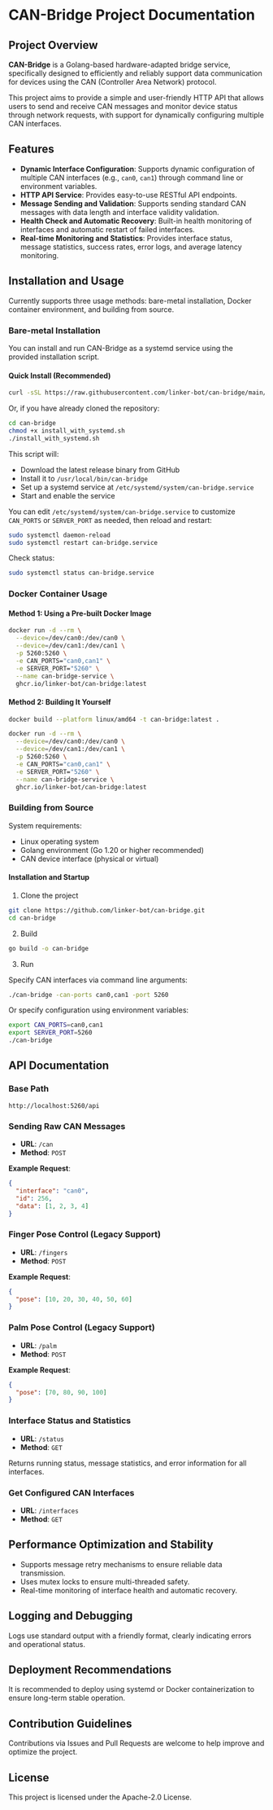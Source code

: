 # CAN-Bridge Project Documentation

## Project Overview

**CAN-Bridge** is a Golang-based hardware-adapted bridge service, specifically designed to efficiently and reliably support data communication for devices using the CAN (Controller Area Network) protocol.

This project aims to provide a simple and user-friendly HTTP API that allows users to send and receive CAN messages and monitor device status through network requests, with support for dynamically configuring multiple CAN interfaces.

## Features

* **Dynamic Interface Configuration**: Supports dynamic configuration of multiple CAN interfaces (e.g., `can0`, `can1`) through command line or environment variables.
* **HTTP API Service**: Provides easy-to-use RESTful API endpoints.
* **Message Sending and Validation**: Supports sending standard CAN messages with data length and interface validity validation.
* **Health Check and Automatic Recovery**: Built-in health monitoring of interfaces and automatic restart of failed interfaces.
* **Real-time Monitoring and Statistics**: Provides interface status, message statistics, success rates, error logs, and average latency monitoring.

## Installation and Usage

Currently supports three usage methods: bare-metal installation, Docker container environment, and building from source.

### Bare-metal Installation

You can install and run CAN-Bridge as a systemd service using the provided installation script.

#### Quick Install (Recommended)

```bash
curl -sSL https://raw.githubusercontent.com/linker-bot/can-bridge/main/install_with_systemd.sh | sudo bash
```

Or, if you have already cloned the repository:

```bash
cd can-bridge
chmod +x install_with_systemd.sh
./install_with_systemd.sh
```

This script will:
- Download the latest release binary from GitHub
- Install it to `/usr/local/bin/can-bridge`
- Set up a systemd service at `/etc/systemd/system/can-bridge.service`
- Start and enable the service

You can edit `/etc/systemd/system/can-bridge.service` to customize `CAN_PORTS` or `SERVER_PORT` as needed, then reload and restart:

```bash
sudo systemctl daemon-reload
sudo systemctl restart can-bridge.service
```

Check status:

```bash
sudo systemctl status can-bridge.service
```

### Docker Container Usage

#### Method 1: Using a Pre-built Docker Image

```bash
docker run -d --rm \
  --device=/dev/can0:/dev/can0 \
  --device=/dev/can1:/dev/can1 \
  -p 5260:5260 \
  -e CAN_PORTS="can0,can1" \
  -e SERVER_PORT="5260" \
  --name can-bridge-service \
  ghcr.io/linker-bot/can-bridge:latest
```

#### Method 2: Building It Yourself

```bash
docker build --platform linux/amd64 -t can-bridge:latest .
```

```bash
docker run -d --rm \
  --device=/dev/can0:/dev/can0 \
  --device=/dev/can1:/dev/can1 \
  -p 5260:5260 \
  -e CAN_PORTS="can0,can1" \
  -e SERVER_PORT="5260" \
  --name can-bridge-service \
  ghcr.io/linker-bot/can-bridge:latest
```

### Building from Source

System requirements:

* Linux operating system
* Golang environment (Go 1.20 or higher recommended)
* CAN device interface (physical or virtual)

#### Installation and Startup

1. Clone the project

```bash
git clone https://github.com/linker-bot/can-bridge.git
cd can-bridge
```

2. Build

```bash
go build -o can-bridge
```

3. Run

Specify CAN interfaces via command line arguments:

```bash
./can-bridge -can-ports can0,can1 -port 5260
```

Or specify configuration using environment variables:

```bash
export CAN_PORTS=can0,can1
export SERVER_PORT=5260
./can-bridge
```

## API Documentation

### Base Path

`http://localhost:5260/api`

### Sending Raw CAN Messages

* **URL**: `/can`
* **Method**: `POST`

**Example Request**:

```json
{
  "interface": "can0",
  "id": 256,
  "data": [1, 2, 3, 4]
}
```

### Finger Pose Control (Legacy Support)

* **URL**: `/fingers`
* **Method**: `POST`

**Example Request**:

```json
{
  "pose": [10, 20, 30, 40, 50, 60]
}
```

### Palm Pose Control (Legacy Support)

* **URL**: `/palm`
* **Method**: `POST`

**Example Request**:

```json
{
  "pose": [70, 80, 90, 100]
}
```

### Interface Status and Statistics

* **URL**: `/status`
* **Method**: `GET`

Returns running status, message statistics, and error information for all interfaces.

### Get Configured CAN Interfaces

* **URL**: `/interfaces`
* **Method**: `GET`

## Performance Optimization and Stability

* Supports message retry mechanisms to ensure reliable data transmission.
* Uses mutex locks to ensure multi-threaded safety.
* Real-time monitoring of interface health and automatic recovery.

## Logging and Debugging

Logs use standard output with a friendly format, clearly indicating errors and operational status.

## Deployment Recommendations

It is recommended to deploy using systemd or Docker containerization to ensure long-term stable operation.

## Contribution Guidelines

Contributions via Issues and Pull Requests are welcome to help improve and optimize the project.

## License

This project is licensed under the Apache-2.0 License.
